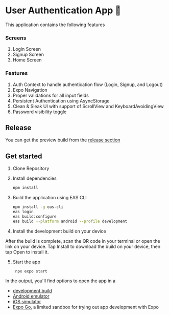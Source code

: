 # User Authentication App 👋
This application contains the following features

### Screens
1. Login Screen
2. Signup Screen
3. Home Screen

### Features
1. Auth Context to handle authentication flow (Login, Signup, and Logout)
2. Expo Navigation
3. Proper validations for all input fields
4. Persistent Authentication using AsyncStorage
5. Clean & Sleak UI with support of ScrollView and KeyboardAvoidingView
6. Password visibility toggle

## Release
You can get the preview build from the [release section](https://github.com/Hamza91able/auth-screen/releases/tag/preview)


## Get started

1. Clone Repository

2. Install dependencies

   ```bash
   npm install
   ```

3. Build the application using EAS CLI
   
    ```bash
    npm install -g eas-cli
    eas login
    eas build:configure
    eas build --platform android --profile development
   ```

4. Install the development build on your device
   
After the build is complete, scan the QR code in your terminal or open the link on your device. Tap Install to download the build on your device, then tap Open to install it.

5. Start the app

   ```bash
    npx expo start
   ```

In the output, you'll find options to open the app in a

- [development build](https://docs.expo.dev/develop/development-builds/introduction/)
- [Android emulator](https://docs.expo.dev/workflow/android-studio-emulator/)
- [iOS simulator](https://docs.expo.dev/workflow/ios-simulator/)
- [Expo Go](https://expo.dev/go), a limited sandbox for trying out app development with Expo
